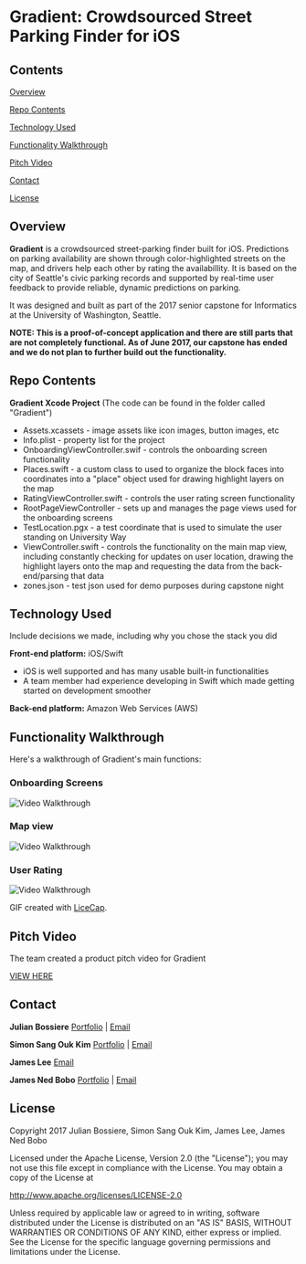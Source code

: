 # Gradient: Crowdsourced Street Parking Finder for iOS

## Contents
[Overview](https://github.com/jbossiere/Gradient#overview)

[Repo Contents](https://github.com/jbossiere/Gradient#repo-contents)

[Technology Used](https://github.com/jbossiere/Gradient#technology-used)

[Functionality Walkthrough](https://github.com/jbossiere/Gradient#functionality-walkthrough)

[Pitch Video](https://github.com/jbossiere/Gradient#pitch-video)

[Contact](https://github.com/jbossiere/Gradient#contact)

[License](https://github.com/jbossiere/Gradient#license)

## Overview

**Gradient** is a crowdsourced street-parking finder built for iOS. Predictions on parking availability are shown through color-highlighted streets on the map, and drivers help each other by rating the availabillity. It is based on the city of Seattle's civic parking records and supported by real-time user feedback to provide reliable, dynamic predictions on parking.

It was designed and built as part of the 2017 senior capstone for Informatics at the University of Washington, Seattle.

**NOTE: This is a proof-of-concept application and there are still parts that are not completely functional. As of June 2017, our capstone has ended and we do not plan to further build out the functionality.**

## Repo Contents
**Gradient Xcode Project** (The code can be found in the folder called "Gradient")
  * Assets.xcassets - image assets like icon images, button images, etc
  * Info.plist - property list for the project
  * OnboardingViewController.swif - controls the onboarding screen functionality
  * Places.swift - a custom class to used to organize the block faces into coordinates into a "place" object used for drawing highlight layers on the map
  * RatingViewController.swift - controls the user rating screen functionality
  * RootPageViewController - sets up and manages the page views used for the onboarding screens
  * TestLocation.pgx - a test coordinate that is used to simulate the user standing on University Way
  * ViewController.swift - controls the functionality on the main map view, including constantly checking for updates on user location, drawing the highlight layers onto the map and requesting the data from the back-end/parsing that data
  * zones.json - test json used for demo purposes during capstone night

## Technology Used
Include decisions we made, including why you chose the stack you did

**Front-end platform:** iOS/Swift
  * iOS is well supported and has many usable built-in functionalities 
  * A team member had experience developing in Swift which made getting started on development smoother

**Back-end platform:** Amazon Web Services (AWS)

## Functionality Walkthrough

Here's a walkthrough of Gradient's main functions:

### Onboarding Screens
<img src='http://i.imgur.com/ddTLVZH.gif' title='Onboarding Screens' width='' alt='Video Walkthrough' />

### Map view
<img src='http://i.imgur.com/AgpqypY.gif' title='Map View' width='' alt='Video Walkthrough' />

### User Rating
<img src='http://i.imgur.com/ZckCbAu.gif' title='User Rating' width='' alt='Video Walkthrough' />

GIF created with [LiceCap](http://www.cockos.com/licecap/).

## Pitch Video 

The team created a product pitch video for Gradient

[VIEW HERE](https://www.youtube.com/watch?v=MT_b4qLm6A0&t=1s)



## Contact
**Julian Bossiere** [Portfolio](http://www.julianbossiere.com) | [Email](mailto:julianbossiere@gmail.com)

**Simon Sang Ouk Kim** [Portfolio](http://students.washington.edu/sangkim1/Portfolio/) | [Email](mailto:slopsang1@gmail.com)

**James Lee** [Email](mailto:lee.james1990@gmail.com)

**James Ned Bobo** [Portfolio](https://students.washington.edu/jnbobo/NewsPortfolio/index.php#/home) | [Email](mailto:jnbobo@uw.edu)

## License

Copyright 2017 Julian Bossiere, Simon Sang Ouk Kim, James Lee, James Ned Bobo

Licensed under the Apache License, Version 2.0 (the "License");
you may not use this file except in compliance with the License.
You may obtain a copy of the License at

http://www.apache.org/licenses/LICENSE-2.0

Unless required by applicable law or agreed to in writing, software
distributed under the License is distributed on an "AS IS" BASIS,
WITHOUT WARRANTIES OR CONDITIONS OF ANY KIND, either express or implied.
See the License for the specific language governing permissions and
limitations under the License.
